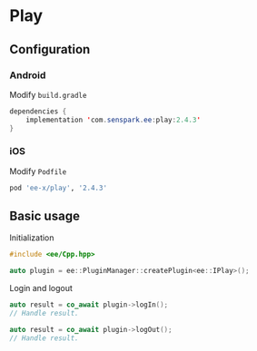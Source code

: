 # Play
## Configuration
### Android
Modify `build.gradle`
```java
dependencies {
    implementation 'com.senspark.ee:play:2.4.3'
}
```

### iOS
Modify `Podfile`
```ruby
pod 'ee-x/play', '2.4.3'
```

## Basic usage
Initialization
```cpp
#include <ee/Cpp.hpp>

auto plugin = ee::PluginManager::createPlugin<ee::IPlay>();
```

Login and logout
```cpp
auto result = co_await plugin->logIn();
// Handle result.

auto result = co_await plugin->logOut();
// Handle result.
```